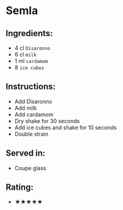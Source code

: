 # Semla

## Ingredients:
- 4 cl `Disaronno`
- 6 cl `milk` <!-- - 6 cl `cream` VS 3 cl `milk` + 3 cl `cream` -->
- 1 ml `cardamom`
- 8 `ice cubes`

## Instructions:
- Add Disaronno
- Add milk
- Add cardamom
- Dry shake for 30 seconds
- Add ice cubes and shake for 10 seconds
- Double strain

## Served in:
- Coupe glass

## Rating:
- ★★★★★